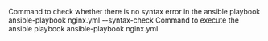 Command to check whether there is no syntax error in the ansible playbook
       ansible-playbook nginx.yml --syntax-check
Command to execute the ansible playbook
        ansible-playbook nginx.yml

